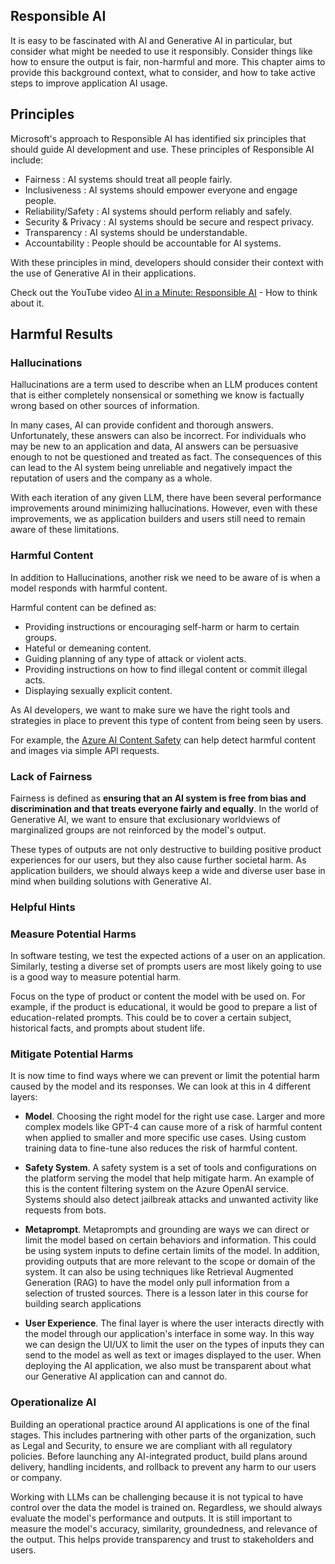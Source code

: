 ## Responsible AI

It is easy to be fascinated with AI and Generative AI in particular, but consider what might be needed to use it responsibly. Consider things like how to ensure the output is fair, non-harmful and more. This chapter aims to provide this background context, what to consider, and how to take active steps to improve application AI usage.

## Principles

Microsoft's approach to Responsible AI has identified six principles that should guide AI development and use. These principles of Responsible AI include:

- Fairness : AI systems should treat all people fairly.
- Inclusiveness : AI systems should empower everyone and engage people.
- Reliability/Safety : AI systems should perform reliably and safely.
- Security & Privacy : AI systems should be secure and respect privacy.
- Transparency : AI systems should be understandable.
- Accountability : People should be accountable for AI systems.

With these principles in mind, developers should consider their context with the use of Generative AI in their applications.

Check out the YouTube video [AI in a Minute: Responsible AI](https://youtu.be/fHEaFDMxFwQ) - How to think about it.

## Harmful Results

### Hallucinations

Hallucinations are a term used to describe when an LLM produces content that is either completely nonsensical or something we know is factually wrong based on other sources of information.

In many cases, AI can provide confident and thorough answers. Unfortunately, these answers can also be incorrect. For individuals who may be new to an application and data, AI answers can be persuasive enough to not be questioned and treated as fact. The consequences of this can lead to the AI system being unreliable and negatively impact the reputation of users and the company as a whole.

With each iteration of any given LLM, there have been several performance improvements around minimizing hallucinations. However, even with these improvements, we as application builders and users still need to remain aware of these limitations.

### Harmful Content

In addition to Hallucinations, another risk we need to be aware of is when a model responds with harmful content.

Harmful content can be defined as:

- Providing instructions or encouraging self-harm or harm to certain groups.
- Hateful or demeaning content.
- Guiding planning of any type of attack or violent acts.
- Providing instructions on how to find illegal content or commit illegal acts.
- Displaying sexually explicit content.

As AI developers, we want to make sure we have the right tools and strategies in place to prevent this type of content from being seen by users.

For example, the [Azure AI Content Safety](https://learn.microsoft.com/azure/ai-services/content-safety/overview?WT.mc_id=academic-105485-koreyst) can help detect harmful content and images via simple API requests.

### Lack of Fairness

Fairness is defined as **ensuring that an AI system is free from bias and discrimination and **that treats everyone fairly** and equally**. In the world of Generative AI, we want to ensure that exclusionary worldviews of marginalized groups are not reinforced by the model's output.

These types of outputs are not only destructive to building positive product experiences for our users, but they also cause further societal harm. As application builders, we should always keep a wide and diverse user base in mind when building solutions with Generative AI.

### Helpful Hints

### Measure Potential Harms

In software testing, we test the expected actions of a user on an application. Similarly, testing a diverse set of prompts users are most likely going to use is a good way to measure potential harm.

Focus on the type of product or content the model with be used on. For example, if the product is educational, it would be good to prepare a list of education-related prompts. This could be to cover a certain subject, historical facts, and prompts about student life.

### Mitigate Potential Harms

It is now time to find ways where we can prevent or limit the potential harm caused by the model and its responses. We can look at this in 4 different layers:

- **Model**. Choosing the right model for the right use case. Larger and more complex models like GPT-4 can cause more of a risk of harmful content when applied to smaller and more specific use cases. Using custom training data to fine-tune also reduces the risk of harmful content.

- **Safety System**. A safety system is a set of tools and configurations on the platform serving the model that help mitigate harm. An example of this is the content filtering system on the Azure OpenAI service. Systems should also detect jailbreak attacks and unwanted activity like requests from bots.

- **Metaprompt**. Metaprompts and grounding are ways we can direct or limit the model based on certain behaviors and information. This could be using system inputs to define certain limits of the model. In addition, providing outputs that are more relevant to the scope or domain of the system. It can also be using techniques like Retrieval Augmented Generation (RAG) to have the model only pull information from a selection of trusted sources. There is a lesson later in this course for building search applications

- **User Experience**. The final layer is where the user interacts directly with the model through our application's interface in some way. In this way we can design the UI/UX to limit the user on the types of inputs they can send to the model as well as text or images displayed to the user. When deploying the AI application, we also must be transparent about what our Generative AI application can and cannot do.

### Operationalize AI

Building an operational practice around AI applications is one of the final stages. This includes partnering with other parts of the organization, such as Legal and Security, to ensure we are compliant with all regulatory policies. Before launching any AI-integrated product, build plans around delivery, handling incidents, and rollback to prevent any harm to our users or company.

Working with LLMs can be challenging because it is not typical to have control over the data the model is trained on. Regardless, we should always evaluate the model's performance and outputs. It is still important to measure the model's accuracy, similarity, groundedness, and relevance of the output. This helps provide transparency and trust to stakeholders and users.
